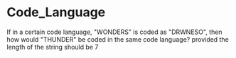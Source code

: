 # Code_Language

If in a certain code language, "WONDERS" is coded as "DRWNESO", then how would "THUNDER" be coded in the same code language?
provided the length of the string should be 7
